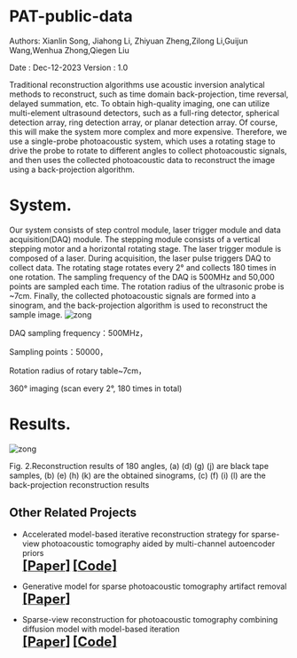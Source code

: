 # PAT-public-data

Authors: Xianlin Song, Jiahong Li, Zhiyuan Zheng,Zilong Li,Guijun Wang,Wenhua Zhong,Qiegen Liu

Date : Dec-12-2023
Version : 1.0

Traditional reconstruction algorithms use acoustic inversion analytical methods to reconstruct, such as time domain back-projection, time reversal, delayed summation, etc. To obtain high-quality imaging, one can utilize multi-element ultrasound detectors, such as a full-ring detector, spherical detection array, ring detection array, or planar detection array. Of course, this will make the system more complex and more expensive. Therefore, we use a single-probe photoacoustic system, which uses a rotating stage to drive the probe to rotate to different angles to collect photoacoustic signals, and then uses the collected photoacoustic data to reconstruct the image using a back-projection algorithm.
# System.
Our system consists of step control module, laser trigger module and data acquisition(DAQ) module. The stepping module consists of a vertical stepping motor and a horizontal rotating stage. The laser trigger module is composed of a laser. During acquisition, the laser pulse triggers DAQ to collect data. The rotating stage rotates every 2° and collects 180 times in one rotation. The sampling frequency of the DAQ is 500MHz and 50,000 points are sampled each time. The rotation radius of the ultrasonic probe is ~7cm. Finally, the collected photoacoustic signals are formed into a sinogram, and the back-projection algorithm is used to reconstruct the sample image.
![zong](https://github.com/yqx7150/PAT-public-data/assets/26964726/fcd4a251-1bad-4905-9e83-6f744f08d919)



DAQ sampling frequency：500MHz，

Sampling points：50000，

Rotation radius of rotary table~7cm，

360° imaging (scan every 2°, 180 times in total)



# Results.
![zong](https://github.com/yqx7150/PAT-public-data/assets/26964726/a50a2dea-9500-42df-b57c-75b4f05257a1)


Fig. 2.Reconstruction results of 180 angles,
     (a) (d) (g) (j) are black tape samples, 
     (b) (e) (h) (k) are the obtained sinograms, 
     (c) (f) (i) (l) are the back-projection reconstruction results 





## Other Related Projects
  * Accelerated model-based iterative reconstruction strategy for sparse-view photoacoustic tomography aided by multi-channel autoencoder priors       
[<font size=5>**[Paper]**</font>](https://onlinelibrary.wiley.com/doi/10.1002/jbio.202300281)   [<font size=5>**[Code]**</font>](https://github.com/yqx7150/PAT-MDAE)  
 * Generative model for sparse photoacoustic tomography artifact removal      
[<font size=5>**[Paper]**</font>](https://www.spiedigitallibrary.org/conference-proceedings-of-spie/12745/1274503/Generative-model-for-sparse-photoacoustic-tomography-artifact-removal/10.1117/12.2683128.short?SSO=1)         

 * Sparse-view reconstruction for photoacoustic tomography combining diffusion model with model-based iteration      
[<font size=5>**[Paper]**</font>](https://www.sciencedirect.com/science/article/pii/S2213597923001118)       [<font size=5>**[Code]**</font>](https://github.com/yqx7150/PAT-Diffusion)
